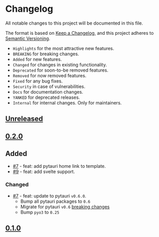 # Changelog

All notable changes to this project will be documented in this file.

The format is based on [Keep a Changelog](https://keepachangelog.com/en/1.1.0/),
and this project adheres to [Semantic Versioning](https://semver.org/spec/v2.0.0.html).

- `Highlights` for the most attractive new features.
- `BREAKING` for breaking changes.
- `Added` for new features.
- `Changed` for changes in existing functionality.
- `Deprecated` for soon-to-be removed features.
- `Removed` for now removed features.
- `Fixed` for any bug fixes.
- `Security` in case of vulnerabilities.
- `Docs` for documentation changes.
- `YANKED` for deprecated releases.
- `Internal` for internal changes. Only for maintainers.

<!-- Refer to: https://github.com/olivierlacan/keep-a-changelog/blob/main/CHANGELOG.md -->
<!-- Refer to: https://github.com/pytauri/pytauri/blob/main/CHANGELOG.md -->

## [Unreleased]

## [0.2.0]

## Added

- [#7](https://github.com/pytauri/create-pytauri-app/pull/7) - feat: add pytauri home link to template.
- [#9](https://github.com/pytauri/create-pytauri-app/issues/9) - feat: add svelte support.

### Changed

- [#7](https://github.com/pytauri/create-pytauri-app/pull/7) - feat: update to pytauri `v0.6.0`.
    - Bump all pytauri packages to `0.6`
    - Migrate for pytauri `v0.6` [breaking changes](https://pytauri.github.io/pytauri/0.6/CHANGELOG/)
    - Bump `pyo3` to `0.25`

## [0.1.0]

[unreleased]: https://github.com/pytauri/create-pytauri-app/tree/HEAD
[0.2.0]: https://github.com/pytauri/create-pytauri-app/releases/tag/v0.2.0
[0.1.0]: https://github.com/pytauri/create-pytauri-app/releases/tag/v0.1.0
